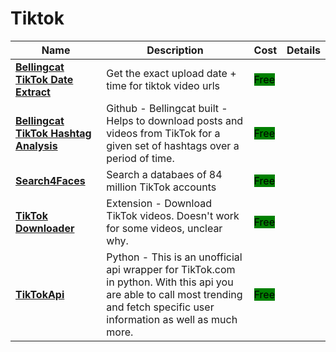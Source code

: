 # Tiktok

| Name | Description | Cost | Details |
| --- | --- | --- | --- |
| [**Bellingcat TikTok Date Extract**](https://bellingcat.github.io/tiktok-timestamp) | Get the exact upload date + time for tiktok video urls | <mark style="background-color:green;">Free</mark> |  |
| [**Bellingcat TikTok Hashtag Analysis**](https://github.com/bellingcat/tiktok-hashtag-analysis) | Github - Bellingcat built - Helps to download posts and videos from TikTok for a given set of hashtags over a period of time. | <mark style="background-color:green;">Free</mark> |  |
| [**Search4Faces**](https://search4faces.com/tt00/index.html) | Search a databaes of 84 million TikTok accounts | <mark style="background-color:green;">Free</mark> |  |
| [**TikTok Downloader**](https://chrome.google.com/webstore/detail/tiktok-downloader/blbckhiepgpniilpmlionnkjoeehhgao) | Extension - Download TikTok videos. Doesn't work for some videos, unclear why. | <mark style="background-color:green;">Free</mark> |  |
| [**TikTokApi**](https://pypi.org/project/TikTokApi) | Python - This is an unofficial api wrapper for TikTok.com in python. With this api you are able to call most trending and fetch specific user information as well as much more. | <mark style="background-color:green;">Free</mark> |  |